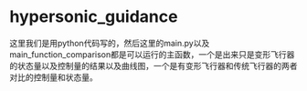 # hypersonic_guidance
这里我们是用python代码写的，然后这里的main.py以及main_function_comparison都是可以运行的主函数，一个是出来只是变形飞行器的状态量以及控制量的结果以及曲线图，一个是有变形飞行器和传统飞行器的两者对比的控制量和状态量。

